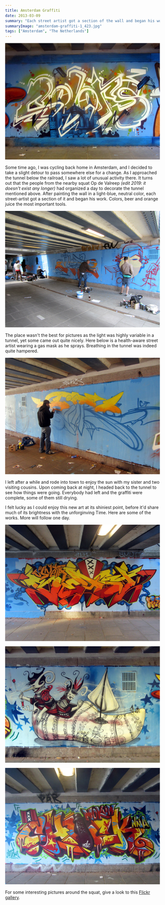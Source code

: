 ```yaml
---
title: Amsterdam Graffiti
date: 2013-03-09
summary: "Each street artist got a section of the wall and began his work."
summaryImage: "amsterdam-graffiti-1_423.jpg"
tags: ["Amsterdam", "The Netherlands"]
---
```


![](amsterdam-graffiti-2_423.jpg)

Some time ago, I was cycling back home in Amsterdam, and I decided to take a slight detour to pass somewhere else for a change. As I approached the tunnel below the railroad, I saw a lot of unusual activity there. It turns out that the people from the nearby squat Op de Valreep _(edit 2019: it doesn't exist any longer)_ had organized a day to decorate the tunnel mentioned above.
After painting the wall in a light-blue, neutral color, each street-artist got a section of it and began his work. Colors, beer and orange juice the most important tools.

![](amsterdam-graffiti-making-of-1_423.jpg)

The place wasn't the best for pictures as the light was highly variable in a tunnel, yet some came out quite nicely. Here below is a health-aware street artist wearing a gas mask as he sprays. Breathing in the tunnel was indeed quite hampered.

![](amsterdam-graffiti-making-of-2_423.jpg)

I left after a while and rode into town to enjoy the sun with my sister and two visiting cousins. Upon coming back at night, I headed back to the tunnel to see how things were going. Everybody had left and the graffiti were complete, some of them still drying.

I felt lucky as I could enjoy this new art at its shiniest point, before it'd share much of its brightness with the unforginving Time. Here are some of the works. More will follow one day.

![](amsterdam-graffiti-1_423.jpg)

![](amsterdam-graffiti-3_423.jpg)

![](amsterdam-graffiti-4_423.jpg)

For some interesting pictures around the squat, give a look to this [Flickr gallery](http://flickrhivemind.net/Tags/valreep/Interesting).